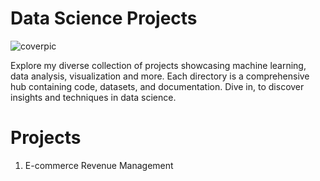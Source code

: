 # Data Science Projects

![coverpic](https://github.com/Saiganesh3838/Mini-Data-analytics-and-ML-projects/assets/157223211/041c9809-d64f-4788-829c-955775d968fa)

Explore my diverse collection of projects showcasing machine learning, data analysis, visualization and more. Each directory is a comprehensive hub containing code, datasets, and documentation. Dive in, to discover insights and techniques in data science.

# Projects

1. E-commerce Revenue Management
   
   
